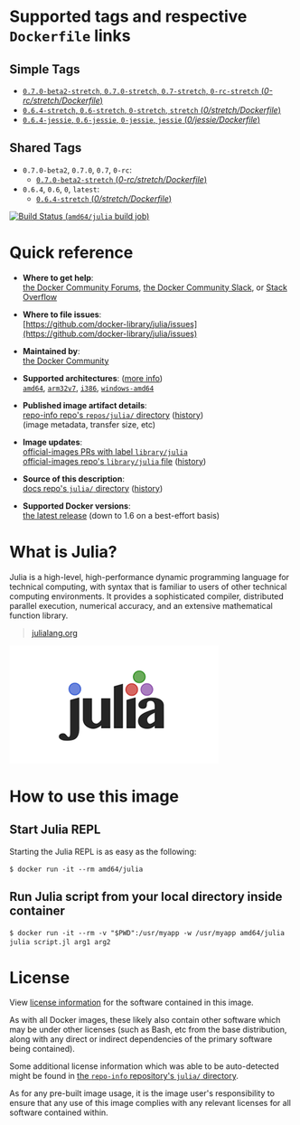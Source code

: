 <!--

********************************************************************************

WARNING:

    DO NOT EDIT "julia/README.md"

    IT IS AUTO-GENERATED

    (from the other files in "julia/" combined with a set of templates)

********************************************************************************

-->

# Supported tags and respective `Dockerfile` links

## Simple Tags

-	[`0.7.0-beta2-stretch`, `0.7.0-stretch`, `0.7-stretch`, `0-rc-stretch` (*0-rc/stretch/Dockerfile*)](https://github.com/docker-library/julia/blob/4b1b740df34a21fc0edb10770d5991cb3c92d9e8/0-rc/stretch/Dockerfile)
-	[`0.6.4-stretch`, `0.6-stretch`, `0-stretch`, `stretch` (*0/stretch/Dockerfile*)](https://github.com/docker-library/julia/blob/4b1b740df34a21fc0edb10770d5991cb3c92d9e8/0/stretch/Dockerfile)
-	[`0.6.4-jessie`, `0.6-jessie`, `0-jessie`, `jessie` (*0/jessie/Dockerfile*)](https://github.com/docker-library/julia/blob/4b1b740df34a21fc0edb10770d5991cb3c92d9e8/0/jessie/Dockerfile)

## Shared Tags

-	`0.7.0-beta2`, `0.7.0`, `0.7`, `0-rc`:
	-	[`0.7.0-beta2-stretch` (*0-rc/stretch/Dockerfile*)](https://github.com/docker-library/julia/blob/4b1b740df34a21fc0edb10770d5991cb3c92d9e8/0-rc/stretch/Dockerfile)
-	`0.6.4`, `0.6`, `0`, `latest`:
	-	[`0.6.4-stretch` (*0/stretch/Dockerfile*)](https://github.com/docker-library/julia/blob/4b1b740df34a21fc0edb10770d5991cb3c92d9e8/0/stretch/Dockerfile)

[![Build Status](https://doi-janky.infosiftr.net/job/multiarch/job/amd64/job/julia/badge/icon) (`amd64/julia` build job)](https://doi-janky.infosiftr.net/job/multiarch/job/amd64/job/julia/)

# Quick reference

-	**Where to get help**:  
	[the Docker Community Forums](https://forums.docker.com/), [the Docker Community Slack](https://blog.docker.com/2016/11/introducing-docker-community-directory-docker-community-slack/), or [Stack Overflow](https://stackoverflow.com/search?tab=newest&q=docker)

-	**Where to file issues**:  
	[https://github.com/docker-library/julia/issues](https://github.com/docker-library/julia/issues)

-	**Maintained by**:  
	[the Docker Community](https://github.com/docker-library/julia)

-	**Supported architectures**: ([more info](https://github.com/docker-library/official-images#architectures-other-than-amd64))  
	[`amd64`](https://hub.docker.com/r/amd64/julia/), [`arm32v7`](https://hub.docker.com/r/arm32v7/julia/), [`i386`](https://hub.docker.com/r/i386/julia/), [`windows-amd64`](https://hub.docker.com/r/winamd64/julia/)

-	**Published image artifact details**:  
	[repo-info repo's `repos/julia/` directory](https://github.com/docker-library/repo-info/blob/master/repos/julia) ([history](https://github.com/docker-library/repo-info/commits/master/repos/julia))  
	(image metadata, transfer size, etc)

-	**Image updates**:  
	[official-images PRs with label `library/julia`](https://github.com/docker-library/official-images/pulls?q=label%3Alibrary%2Fjulia)  
	[official-images repo's `library/julia` file](https://github.com/docker-library/official-images/blob/master/library/julia) ([history](https://github.com/docker-library/official-images/commits/master/library/julia))

-	**Source of this description**:  
	[docs repo's `julia/` directory](https://github.com/docker-library/docs/tree/master/julia) ([history](https://github.com/docker-library/docs/commits/master/julia))

-	**Supported Docker versions**:  
	[the latest release](https://github.com/docker/docker-ce/releases/latest) (down to 1.6 on a best-effort basis)

# What is Julia?

Julia is a high-level, high-performance dynamic programming language for technical computing, with syntax that is familiar to users of other technical computing environments. It provides a sophisticated compiler, distributed parallel execution, numerical accuracy, and an extensive mathematical function library.

> [julialang.org](http://julialang.org/)

![logo](https://raw.githubusercontent.com/docker-library/docs/520519ad7db3ea9fd5d3590e836c839a0ffd6f19/julia/logo.png)

# How to use this image

## Start Julia REPL

Starting the Julia REPL is as easy as the following:

```console
$ docker run -it --rm amd64/julia
```

## Run Julia script from your local directory inside container

```console
$ docker run -it --rm -v "$PWD":/usr/myapp -w /usr/myapp amd64/julia julia script.jl arg1 arg2
```

# License

View [license information](http://julialang.org/) for the software contained in this image.

As with all Docker images, these likely also contain other software which may be under other licenses (such as Bash, etc from the base distribution, along with any direct or indirect dependencies of the primary software being contained).

Some additional license information which was able to be auto-detected might be found in [the `repo-info` repository's `julia/` directory](https://github.com/docker-library/repo-info/tree/master/repos/julia).

As for any pre-built image usage, it is the image user's responsibility to ensure that any use of this image complies with any relevant licenses for all software contained within.
